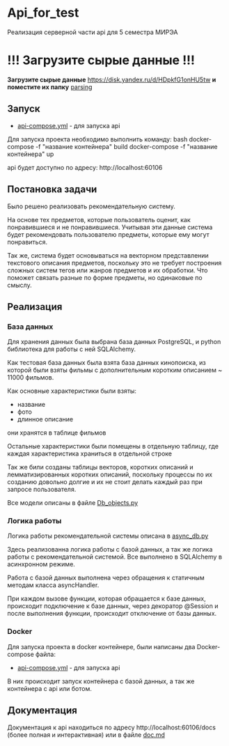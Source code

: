 # Api_for_test 
Реализация серверной части api для 5 семестра МИРЭА


# !!! Загрузите сырые данные !!!


**Загрузите сырые данные** https://disk.yandex.ru/d/HDpkfG1onHU5tw **и поместите их папку** [parsing](database%2Fparsing)

## Запуск

- [api-compose.yml](api-compose.yml) - для запуска api

Для запуска проекта необходимо выполнить команду:
bash
docker-compose -f "название контейнера" build
docker-compose -f "название контейнера" up


api будет доступно по адресу: http://localhost:60106

## Постановка задачи

Было решено реализовать рекомендательную систему.

На основе тех предметов, которые пользователь оценит, как понравившиеся и не понравившиеся.
Учитывая эти данные система будет рекомендовать пользователю предметы, которые ему могут понравиться.

Так же, система будет основываться на векторном представлении текстового описания предметов, поскольку это не требует
построения сложных систем тегов или жанров предметов и их обработки.
Что поможет связать разные по форме предметы, но одинаковые по смыслу.

## Реализация

### База данных

Для хранения данных была выбрана база данных PostgreSQL, и python библиотека для работы с ней SQLAlchemy.

Как тестовая база данных была взята база данных кинопоиска, из которой были взяты фильмы с дополнительным коротким
описанием ~ 11000 фильмов.

Как основные характеристики были взяты:
- название
- фото
- длинное описание

они хранятся в таблице фильмов

Остальные характеристики были помещены в отдельную таблицу, где каждая характеристика храниться в отдельной строке

Так же били созданы таблицы векторов, коротких описаний и лемматизированных коротких описаний, поскольку процессы
по их созданию довольно долгие и их не стоит делать каждый раз при запросе пользователя.

Все модели описаны в файле [Db_objects.py](database%2FDb_objects.py)

### Логика работы

Логика работы рекомендательной системы описана в [async_db.py](database%2Fasync_db.py)

Здесь реализованна логика работы с базой данных, а так же логика работы с рекомендательной системой.
Все выполнено в SQLAlchemy в асинхронном режиме.

Работа с базой данных выполнена через обращения к статичным методам класса asyncHandler.

При каждом вызове функции, которая обращается к базе данных, происходит подключение к базе данных, через декоратор
@Session и после выполнения функции, происходит отключение от базы данных.

### Docker

Для запуска проекта в docker контейнере, были написаны два Docker-compose файла:
- [api-compose.yml](api-compose.yml) - для запуска api

В них происходит запуск контейнера с базой данных, а так же контейнера с api или ботом.

## Документация

Документация к api находиться по адресу http://localhost:60106/docs (более полная и интерактивная) или
в файле [doc.md](api%2Fdoc.md)